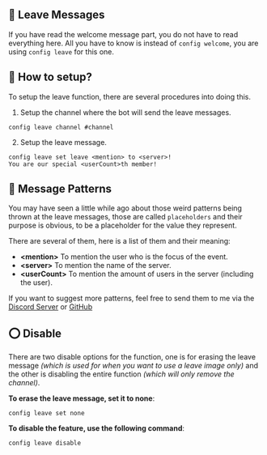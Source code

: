 ## :wave: Leave Messages

If you have read the welcome message part, you do not have to read everything here. All you have to know is instead of `config welcome`, you are using `config leave` for this one.

## :wrench: How to setup?

To setup the leave function, there are several procedures into doing this.

1. Setup the channel where the bot will send the leave messages.
```
config leave channel #channel
```

2. Setup the leave message.
```
config leave set leave <mention> to <server>!
You are our special <userCount>th member!
```

## :book: Message Patterns

You may have seen a little while ago about those weird patterns being thrown at the leave messages, those are called `placeholders` and their purpose is obvious, to be a placeholder for the value they represent.

There are several of them, here is a list of them and their meaning:

- **\<mention\>** To mention the user who is the focus of the event.
- **\<server\>** To mention the name of the server.
- **\<userCount\>** To mention the amount of users in the server (including the user).

If you want to suggest more patterns, feel free to send them to me via the [Discord Server](https://manabot.fun/discord) or [GitHub](https://github.com/ManaNet/mana-issues)

## :o: Disable

There are two disable options for the function, one is for erasing the leave message *(which is used for when you want to use a leave image only)* and the other is disabling the entire function *(which will only remove the channel)*.

**To erase the leave message, set it to none**:
```
config leave set none
```

**To disable the feature, use the following command**:
```
config leave disable
```